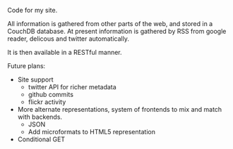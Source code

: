 Code for my site.

All information is gathered from other parts of the web, and stored in a
CouchDB database. At present information is gathered by RSS from google
reader, delicous and twitter automatically.

It is then available in a RESTful manner.

Future plans:

* Site support
	* twitter API for richer metadata
	* github commits
	* flickr activity
* More alternate representations, system of frontends
  to mix and match with backends.
	* JSON
	* Add microformats to HTML5 representation
* Conditional GET


